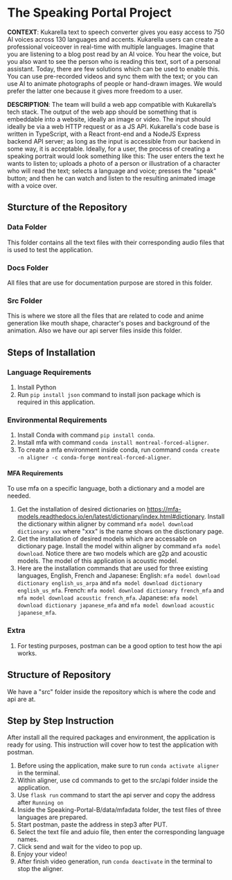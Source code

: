 # The Speaking Portal Project

**CONTEXT**: Kukarella text to speech converter gives you easy access to 750 AI voices across 130 languages and accents. Kukarella users can create a professional voiceover in real-time with multiple languages.  Imagine that you are listening to a blog post read by an AI voice. You hear the voice, but you also want to see the person who is reading this text, sort of a personal assistant. Today, there are few solutions which can be used to enable this. You can use pre-recorded videos and sync them with the text; or you can use AI to animate photographs of people or hand-drawn images. We would prefer the latter one because it gives more freedom to a user.

**DESCRIPTION**:  The team will build a web app compatible with Kukarella’s tech stack. The output of the web app should be something that is embeddable into a website, ideally an image or video. The input should ideally be via a web HTTP request or as a JS API. Kukarella's code base is written in TypeScript, with a React front-end and a NodeJS Express backend API server; as long as the input is accessible from our backend in some way, it is acceptable. Ideally, for a user, the process of creating a speaking portrait would look something like this: The user enters the text he wants to listen to; uploads a photo of a person or illustration of a character who will read the text; selects a language and voice; presses the "speak" button; and then he can watch and listen to the resulting animated image with a voice over.  

## Sturcture of the Repository
### Data Folder
This folder contains all the text files with their corresponding audio files that is used to test the application.
### Docs Folder
All files that are use for documentation purpose are stored in this folder.
### Src Folder
This is where we store all the files that are related to code and anime generation like mouth shape, character's poses and background of the animation. Also we have our api server files inside this folder.

## Steps of Installation
### Language Requirements
1. Install Python
2. Run ```pip install json``` command to install json package which is required in this application.
### Environmental Requirements
1. Install Conda with command ```pip install conda```.
2. Install mfa with command ```conda install montreal-forced-aligner```.
3. To create a mfa environment inside conda, run command ```conda create -n aligner -c conda-forge montreal-forced-aligner```.
#### MFA Requirements
To use mfa on a specific language, both a dictionary and a model are needed.
1. Get the installation of desired dictionaries on https://mfa-models.readthedocs.io/en/latest/dictionary/index.html#dictionary. Install the dictionary within aligner by command ```mfa model download dictionary xxx``` where "xxx" is the name shows on the disctionary page.
2. Get the installation of desired models which are accessable on dictionary page. Install the model within aligner by command ```mfa model download```. Notice there are two models which are g2p and acoustic models. The model of this application is acoustic model.
3. Here are the installation commands that are used for three existing languages, English, French and Japanese:
English: ```mfa model download dictionary english_us_arpa``` and ```mfa model download dictionary english_us_mfa```.
French: ```mfa model download dictionary french_mfa``` and ```mfa model download acoustic french_mfa```.
Japanese: ```mfa model download dictionary japanese_mfa``` and ```mfa model download acoustic japanese_mfa```.
### Extra
1. For testing purposes, postman can be a good option to test how the api works.

## Structure of Repository
We have a "src" folder inside the repository which is where the code and api are at. 

## Step by Step Instruction
After install all the required packages and environment, the application is ready for using. This instruction will cover how to test the application with postman.
1. Before using the application, make sure to run ```conda activate aligner``` in the terminal.
2. Within aligner, use cd commands to get to the src/api folder inside the application.
3. Use ```flask run``` command to start the api server and copy the address after ```Running on```
4. Inside the Speaking-Portal-B/data/mfadata folder, the test files of three languages are prepared.
5. Start postman, paste the address in step3 after PUT.
6. Select the text file and aduio file, then enter the corresponding language names.
7. Click send and wait for the video to pop up.
8. Enjoy your video!
9. After finish video generation, run ```conda deactivate``` in the terminal to stop the aligner.